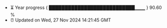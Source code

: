 - ⏳ Year progress { ███████████████████████████▁▁▁ } 90.60 %
- ⏰ Updated on Wed, 27 Nov 2024 14:21:45 GMT

